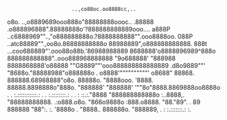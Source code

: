                          ..,co88oc.oo8888cc,..
  o8o.               ..,o8889689ooo888o"88888888oooc..
.88888             .o888896888".88888888o'?888888888889ooo....
a888P          ..c6888969""..,"o888888888o.?8888888888"".ooo8888oo.
088P        ..atc88889"".,oo8o.86888888888o 88988889",o888888888888.
888t  ...coo688889"'.ooo88o88b.'86988988889 8688888'o8888896989^888o
 888888888888"..ooo888968888888  "9o688888' "888988 8888868888'o88888
  ""G8889""'ooo888888888888889 .d8o9889""'   "8688o."88888988"o888888o .
           o8888'""""""""""'   o8688"          88868. 888888.68988888"o8o.
           88888o.              "8888ooo.        '8888. 88888.8898888o"888o.
           "888888'               "888888'          '""8o"8888.8869888oo8888o .
      . :.:::::::::::.: .     . :.::::::::.: .   . : ::.:."8888 "888888888888o
                                                        :..8888,. "88888888888.
                                                        .:o888.o8o.  "866o9888o
                                                         :888.o8888.  "88."89".
                                                        . 89  888888    "88":.
                                                        :.     '8888o
                                                         .       "8888..
                                                                   888888o.
                                                                    "888889,
                                                             . : :.:::::::.: :.


